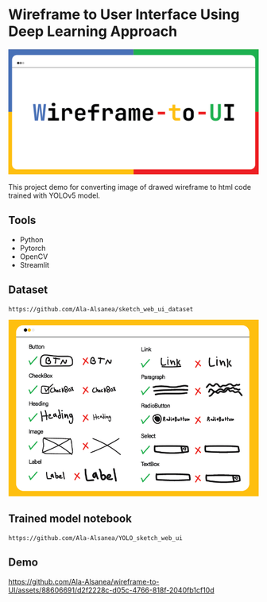 # Wireframe to User Interface Using Deep Learning Approach

![banner](./assets/banner.png)

This project demo for converting image of drawed wireframe to html code trained with YOLOv5 model.

## Tools

- Python
- Pytorch
- OpenCV
- Streamlit

## Dataset
```
https://github.com/Ala-Alsanea/sketch_web_ui_dataset
```
![banner](./assets/dataset.png)


## Trained model notebook 
```
https://github.com/Ala-Alsanea/YOLO_sketch_web_ui
```

## Demo
https://github.com/Ala-Alsanea/wireframe-to-UI/assets/88606691/d2f2228c-d05c-4766-818f-2040fb1cf10d


